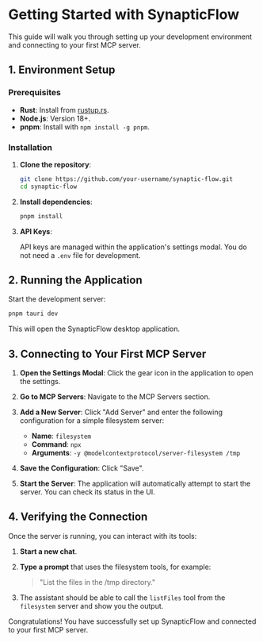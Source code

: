 # Getting Started with SynapticFlow

This guide will walk you through setting up your development environment and connecting to your first MCP server.

## 1. Environment Setup

### Prerequisites

- **Rust**: Install from [rustup.rs](https://rustup.rs/).
- **Node.js**: Version 18+.
- **pnpm**: Install with `npm install -g pnpm`.

### Installation

1.  **Clone the repository**:

    ```bash
    git clone https://github.com/your-username/synaptic-flow.git
    cd synaptic-flow
    ```

2.  **Install dependencies**:

    ```bash
    pnpm install
    ```

3.  **API Keys**:

    API keys are managed within the application's settings modal. You do not need a `.env` file for development.

## 2. Running the Application

Start the development server:

```bash
pnpm tauri dev
```

This will open the SynapticFlow desktop application.

## 3. Connecting to Your First MCP Server

1.  **Open the Settings Modal**: Click the gear icon in the application to open the settings.
2.  **Go to MCP Servers**: Navigate to the MCP Servers section.
3.  **Add a New Server**: Click "Add Server" and enter the following configuration for a simple filesystem server:

    -   **Name**: `filesystem`
    -   **Command**: `npx`
    -   **Arguments**: `-y @modelcontextprotocol/server-filesystem /tmp`

4.  **Save the Configuration**: Click "Save".
5.  **Start the Server**: The application will automatically attempt to start the server. You can check its status in the UI.

## 4. Verifying the Connection

Once the server is running, you can interact with its tools:

1.  **Start a new chat**.
2.  **Type a prompt** that uses the filesystem tools, for example:

    > "List the files in the /tmp directory."

3.  The assistant should be able to call the `listFiles` tool from the `filesystem` server and show you the output.

Congratulations! You have successfully set up SynapticFlow and connected to your first MCP server.
